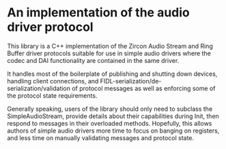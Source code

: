 # An implementation of the audio driver protocol

This library is a C++ implementation of the Zircon Audio Stream and Ring Buffer
driver protocols suitable for use in simple audio drivers where the codec and
DAI functionality are contained in the same driver.

It handles most of the boilerplate of publishing and shutting down devices,
handling client connections, and FIDL-serialization/de-serialization/validation of
protocol messages as well as enforcing some of the protocol state requirements.

Generally speaking, users of the library should only need to subclass the
SimpleAudioStream, provide details about their capabilities during Init, then
respond to messages in their overloaded methods.  Hopefully, this allows authors
of simple audio drivers more time to focus on banging on registers, and less
time on manually validating messages and protocol state.
